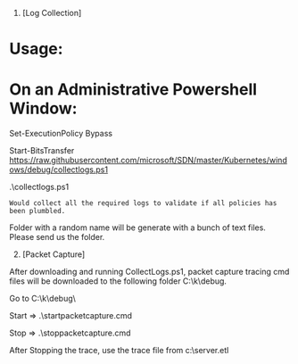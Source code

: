 1. [Log Collection]

Usage:
======
On an Administrative Powershell Window:
=======================================

Set-ExecutionPolicy Bypass

Start-BitsTransfer https://raw.githubusercontent.com/microsoft/SDN/master/Kubernetes/windows/debug/collectlogs.ps1

.\collectlogs.ps1 

	Would collect all the required logs to validate if all policies has been plumbled.
	
Folder with a random name will be generate with a bunch of text files. Please send us the folder.

2. [Packet Capture]

After downloading and running CollectLogs.ps1, packet capture tracing cmd files will be downloaded to the following folder C:\k\debug.

Go to C:\k\debug\

Start => .\startpacketcapture.cmd

<Repro the issue>
	
Stop  => .\stoppacketcapture.cmd

After Stopping the trace, use the trace file from c:\server.etl

